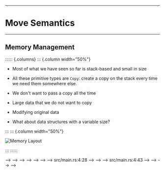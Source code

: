 <!-- markdownlint-disable-file MD034 MD033 MD001 MD024 MD026-->

---

# Move Semantics

---

## Memory Management

<!-- prettier-ignore-start -->
:::::: {.columns}
::: {.column width="50%"}

- Most of what we have seen so far is stack-based and small in size

- All these primitive types are `Copy`: create a copy on the stack every time we need them somewhere else.
- We don't want to pass a copy all the time
- Large data that we do not want to copy
- Modifying original data
- What about data structures with a variable size?

:::
::: {.column width="50%"}

![Memory Layout](${meta:include-base-dir}/assets/images/A1-memory-expanded.svg)

:::
::::::

<!-- prettier-ignore-end -->

<!-- --- -->
<!---->
<!-- ## layout: default -->
<!---->
<!-- # Memory -->
<!---->
<!-- - A computer program consists of a set of instructions -->
<!-- - Those instructions manipulate some memory -->
<!-- - How does a program know what memory can be used? -->
<!---->
<!-- <!-- -->
<!-- * A program is not just the code that is running, it is also the current state -->
<!-- of that program (the memory). -->
<!-- * But central here is the question: when does a program know when it can use -->
<!-- a specific part of that memory, when is it available? -->
<!-- --> -->
<!---->
<!-- --- -->
<!---->
<!-- # Fundamentals -->
<!---->
<!-- There are two mechanisms at play here, generally known as the stack and the heap -->
<!---->
<!-- <div class="grid grid-cols-2"> -->
<!--     <div class="flex flex-col rounded-md p-1 bg-teal-100 text-center w-md h-250px"> -->
<!--         <div class="bg-red-100 rounded-t-md flex flex-col"> -->
<!--             <div class="bg-red-200 rounded-t-md p-1 border-red-500 border">Frame 1</div> -->
<!--             <div class="bg-red-200 p-1 border-red-500 border border-t-0">Frame 2</div> -->
<!--         </div> -->
<!--         <div class="bg-blue-100 flex-1 align-middle flex flex-col"> -->
<!--             <div class="text-gray-500 p-1">Free memory</div> -->
<!--         </div> -->
<!--         <div class="bg-yellow-100 rounded-b-md h-130px flex flex-col"> -->
<!--             <div class="text-gray-500 p-2">Heap</div> -->
<!--             <div class="bg-yellow-300 mb-3 h-7">Allocated</div> -->
<!--             <div class="bg-yellow-300 mb-1 h-9"></div> -->
<!--             <div class="bg-yellow-300 h-4"></div> -->
<!--         </div> -->
<!--     </div> -->
<!--     <div> -->
<!--         <div class="relative top-12 left-6">🠔 Stack pointer</div> -->
<!--     </div> -->
<!-- </div> -->
<!---->
<!-- <!-- -->
<!-- * In this simplified view we see the stack mechanism and the heap mechanism -->
<!-- * The stack is a growing stack of used memory, where the only way to remove -->
<!-- memory from being used is by removing it from the top of the stack and the -->
<!-- only way to add is to put it on top of the stack. -->
<!-- * Somehow, as with a lot of CS stuff, we like to turn things around and think -->
<!-- of stacks growing down instead of up in the real world. That is because they are -->
<!-- at the end of the virtual memory address range. So if the stack grows, the stack -->
<!-- pointer (to the current stack frame) is decreased. -->
<!-- --> -->
<!---->
<!-- --- -->
<!---->
<!-- # Fundamentals -->
<!---->
<!-- There are two mechanisms at play here, generally known as the stack and the heap -->
<!---->
<!-- <div class="grid grid-cols-2"> -->
<!--     <div class="flex flex-col rounded-md p-1 bg-teal-100 text-center w-md h-350px"> -->
<!--         <div class="bg-red-100 rounded-t-md flex flex-col"> -->
<!--             <div class="bg-red-200 rounded-t-md p-1 border-red-500 border">Frame 1</div> -->
<!--             <div class="bg-red-200 p-1 border-red-500 border border-t-0">Frame 2</div> -->
<!--             <div class="bg-red-200 p-1 border-red-500 border border-t-0">Frame 3</div> -->
<!--         </div> -->
<!--         <div class="bg-blue-100 flex-1 align-middle flex flex-col"> -->
<!--             <div class="text-gray-500 p-1">Free memory</div> -->
<!--         </div> -->
<!--         <div class="bg-yellow-100 rounded-b-md h-130px flex flex-col"> -->
<!--             <div class="text-gray-500 p-2">Heap</div> -->
<!--             <div class="bg-yellow-300 mb-3 h-7">Allocated</div> -->
<!--             <div class="bg-yellow-300 mb-1 h-9"></div> -->
<!--             <div class="bg-yellow-300 h-4"></div> -->
<!--         </div> -->
<!--     </div> -->
<!--     <div> -->
<!--         <div class="relative top-19 left-6">🠔 Stack pointer</div> -->
<!--         <div class="relative pl-7 top-20"> -->
<!--             A stack frame is allocated for every function call. It contains exactly -->
<!--             enough space for all local variables, arguments and stores where the -->
<!--             previous stack frame starts. -->
<!--         </div> -->
<!--     </div> -->
<!-- </div> -->
<!---->
<!-- <!-- -->
<!-- * We create a new part of the stack, called stack frame, every time we enter a function, meanwhile -->
<!-- we have a small special bit of memory, register, where the current top of the stack is -->
<!-- recorded. -->
<!-- --> -->
<!---->
<!-- --- -->
<!---->
<!-- # Fundamentals -->
<!---->
<!-- There are two mechanisms at play here, generally known as the stack and the heap -->
<!---->
<!-- <div class="grid grid-cols-2"> -->
<!--     <div class="flex flex-col rounded-md p-1 bg-teal-100 text-center w-md h-250px"> -->
<!--         <div class="bg-red-100 rounded-t-md flex flex-col"> -->
<!--             <div class="bg-red-200 rounded-t-md p-1 border-red-500 border">Frame 1</div> -->
<!--             <div class="bg-red-200 p-1 border-red-500 border border-t-0">Frame 2</div> -->
<!--         </div> -->
<!--         <div class="bg-blue-100 flex-1 align-middle flex flex-col"> -->
<!--             <div class="text-gray-500 p-1">Free memory</div> -->
<!--         </div> -->
<!--         <div class="bg-yellow-100 rounded-b-md h-130px flex flex-col"> -->
<!--             <div class="text-gray-500 p-2">Heap</div> -->
<!--             <div class="bg-yellow-300 mb-3 h-7">Allocated</div> -->
<!--             <div class="bg-yellow-300 mb-1 h-9"></div> -->
<!--             <div class="bg-yellow-300 h-4"></div> -->
<!--         </div> -->
<!--     </div> -->
<!--     <div> -->
<!--         <div class="relative top-12 left-6">🠔 Stack pointer</div> -->
<!--         <div class="relative pl-7 top-13"> -->
<!--             Once a function call ends we just move back up, and everything below is -->
<!--             available as free memory once more. -->
<!--         </div> -->
<!--     </div> -->
<!-- </div> -->
<!---->
<!-- <!-- -->
<!-- * And as we leave a function, we just put the stack pointer back down and we -->
<!-- just act as if everything above it doesn't exist. -->
<!-- * Also take a look at the heap memory instead, look at how there are many -->
<!-- differently sized blocks of memory scattered across the heap. -->
<!-- --> -->
<!---->
<!-- --- -->
<!---->
<!-- # Stack limitations -->
<!---->
<!-- The stack has limitations though, because it only grows as a result of a -->
<!-- function call. -->
<!---->
<!-- - Size of items on stack frame must be known at compile time -->
<!-- - If I don't know the size of a variable up front: What size should my stack -->
<!--   frame be? -->
<!-- - How can I handle arbitrary user input efficiently? -->
<!---->
<!-- <style> -->
<!--     .footnotes-sep { -->
<!--         margin-top: 45px; -->
<!--     } -->
<!---->
<!--     .footnotes { -->
<!--         @apply text-xs opacity-65; -->
<!--     } -->
<!---->
<!--     .footnote-backref { -->
<!--         display: none; -->
<!--     } -->
<!-- </style> -->
<!---->
<!-- <!-- -->
<!-- * You can definitely do a lot with just a stack, but really there are some -->
<!-- scenarios that aren't possible, or can only be done very inefficient when -->
<!-- we can only ever push and pop from the top of the stack. -->
<!-- * Because stack frames (at least for low level compiled languages such as Rust, -->
<!-- C and C++) need to be known at compile time, we also have somewhat limited -->
<!-- capabilities for dynamic variable sizes and dynamic user input -->
<!-- * Note that stack based operations are very much a solved problem, and you can -->
<!-- very safely use stack based variables in C and C++, because you don't have to -->
<!-- worry about cleaning them up, there are no pointers. -->
<!-- --> -->
<!---->
<!-- --- -->
<!---->
<!-- # The Heap -->
<!---->
<!-- If the lifetime of some data needs to outlive a certain scope, it can not be -->
<!-- placed on the stack. We need another construct: the heap. -->
<!---->
<!-- It's all in the name, the heap is just one big pile of memory for you to store -->
<!-- stuff in. But what part of the heap is in use? What part is available? -->
<!---->
<!-- - Data comes in all shapes and sizes -->
<!-- - When a new piece of data comes in we need to find a place in the heap that -->
<!--   still has a large enough chunk of data available -->
<!-- - When is a piece of heap memory no longer needed? -->
<!-- - Where does it start? Where does it end? -->
<!-- - When can we start using it? -->
<!---->
<!-- <!-- -->
<!-- * Meanwhile on the other side of our memory the heap is an unstructured pile -->
<!-- of data just waiting to be used. But how do we know what to use, when to use, -->
<!-- when to stop using? We can't keep on adding more and more memory or we would -->
<!-- run into a runaway memory leak quickly. -->
<!-- * Let's take a look how Rust solves working with the heap for us. -->
<!-- --> -->
<!---->
<!-- --- -->
<!---->
<!-- # Variable scoping (recap) -->
<!---->
<!-- ```rust -->
<!-- fn main() { // nothing in scope here -->
<!--     let i = 10; // i is now in scope -->
<!--     if i > 5 { -->
<!--         let j = i; // j is now also in scope -->
<!--         println!("i = {}, j = {}", i, j); -->
<!--     } // j is no longer in scope, i still remains -->
<!--     println!("i = {}", i); -->
<!-- } // i is no longer in scope -->
<!-- ``` -->
<!---->
<!-- <v-click> -->
<!---->
<!-- - `i` and `j` are examples containing a `Copy` type -->
<!-- - What if copying is too expensive? -->
<!---->
<!-- </v-click> -->
<!---->
<!-- <!-- -->
<!-- * When looking at how Rust solves working with the heap, we have to know a little -->
<!-- bit about variable scoping. -->
<!-- * In Rust, every variable has a scope, that is, a section of the code that that -->
<!-- variable is valid for. Note that this isn't that much different to other -->
<!-- programming languages. -->
<!-- * In our example we have `i` and `j`. Note how we can just create a copy by -->
<!-- assigning `i` to `j`. -->
<!-- * Here the type of i and j is actually known as a `Copy` type -->
<!-- * But sometimes there is data that would be way too much to Copy around every -->
<!-- time, it would make our program slow. -->
<!-- --> -->
<!---->
<!-- --- -->
<!---->
<!-- ## layout: four-square -->
<!---->
<!-- # Ownership -->
<!---->
<!-- ::topleft:: -->
<!---->
<!-- ```rust -->
<!-- let x = 5; -->
<!-- let y = x; -->
<!-- println!("{}", x); -->
<!-- ``` -->
<!---->
<!-- ::topright:: -->
<!---->
<!-- <div class="no-line-numbers"> -->
<!---->
<!-- <v-click> -->
<!---->
<!-- ```text -->
<!-- Compiling playground v0.0.1 (/playground) -->
<!-- Finished dev [unoptimized + debuginfo] target(s) in 4.00s -->
<!-- Running `target/debug/playground` -->
<!-- 5 -->
<!-- ``` -->
<!---->
<!-- </v-click> -->
<!---->
<!-- </div> -->
<!---->
<!-- ::bottomleft:: -->
<!---->
<!-- <v-click> -->
<!---->
<!-- ```rust -->
<!-- // Create an owned, heap allocated string -->
<!-- let s1 = String::from("hello"); -->
<!-- let s2 = s1; -->
<!-- println!("{}, world!", s1); -->
<!-- ``` -->
<!---->
<!-- </v-click> -->
<!---->
<!-- <v-click at="4"> -->
<!---->
<!-- Strings store their data on the heap because they can grow -->
<!---->
<!-- </v-click> -->
<!---->
<!-- ::bottomright:: -->
<!---->
<!-- <v-click at="3"> -->
<!---->
<!-- <div class="no-line-numbers"> -->
<!---->
<!-- ```text -->
<!-- Compiling playground v0.0.1 (/playground) -->
<!-- error[E0382]: borrow of moved value: `s1` -->
<!-- --> src/main.rs:4:28 -->
<!--   | -->
<!-- 2 |     let s1 = String::from("hello"); -->
<!--   |         -- move occurs because `s1` has type `String`, which does not implement the `Copy` trait -->
<!-- 3 |     let s2 = s1; -->
<!--   |              -- value moved here -->
<!-- 4 |     println!("{}, world!", s1); -->
<!--   |                            ^^ value borrowed here after move -->
<!-- ``` -->
<!---->
<!-- </div> -->
<!---->
<!-- </v-click> -->
<!---->
<!-- <!-- -->
<!-- * Let's take the previous example and get rid of some scopes, instead we are -->
<!-- just going to assign x to y, and then print both x and y. What do we think -->
<!-- is going to happen? -->
<!-- * Now the same example again, but now with a String, "hello", we are just going -->
<!-- to assign it to another variable and then print both s1 and s2. What do we -->
<!-- think is going to happen now? -->
<!-- * See how this time the compiler doesn't even let us run the program. Hold on, -->
<!-- what's going on here? -->
<!-- * Actually, in Rust strings can grow, that means that we can no longer store -->
<!-- them on the stack, and we can no longer just copy them around by re-assigning -->
<!-- them somewhere else. -->
<!-- --> -->
<!---->
<!-- --- -->
<!---->
<!-- <LightOrDark> -->
<!--   <template #dark> -->
<!--     <img src="/images/A1-i-own-this-dark.png" class="pl-30 h-90 float-right" /> -->
<!--   </template> -->
<!--   <template #light> -->
<!--     <img src="/images/A1-i-own-this-light.png" class="pl-30 h-90 float-right" /> -->
<!--   </template> -->
<!-- </LightOrDark> -->
<!---->
<!-- # Ownership -->
<!---->
<!-- - There is always ever only one owner of a stack value -->
<!-- - Once the owner goes out of scope (and is removed from the stack), any -->
<!--   associated values on the heap will be cleaned up as well -->
<!-- - Rust transfers ownership for non-copy types: _move semantics_ -->
<!---->
<!-- <!-- -->
<!-- * What we've just seen is the Rust ownership system in action. -->
<!-- * In Rust, every part of memory in use always has an owner variable. That -->
<!-- variable must always be the only owner, there can't be multiple owners. -->
<!-- * Once a scope that contains a variable ends we don't just pop the top from the -->
<!-- stack, but we also clean up any associated values on the heap. -->
<!-- * We can safely do this because we just said that this variable was the only -->
<!-- owner of that part of memory. -->
<!-- * Assigning a variable to another one actually moves ownership to the other -->
<!-- variable and removes it from the first variable, instead of aliasing it -->
<!-- (which is what C and C++ do) -->
<!-- --> -->
<!---->
<!-- --- -->
<!---->
<!-- ```rust -->
<!-- fn main() { -->
<!--     let s1 = String::from("hello"); -->
<!--     let len = calculate_length(s1); -->
<!--     println!("The length of '{}' is {}.", s1, len); -->
<!-- } -->
<!---->
<!-- fn calculate_length(s: String) -> usize { -->
<!--     s.len() -->
<!-- } -->
<!-- ``` -->
<!---->
<!-- <v-click> -->
<!---->
<!-- <div class="no-line-numbers"> -->
<!---->
<!-- ```text -->
<!-- Compiling playground v0.0.1 (/playground) -->
<!-- error[E0382]: borrow of moved value: `s1` -->
<!-- --> src/main.rs:4:43 -->
<!--   | -->
<!-- 2 | let s1 = String::from("hello"); -->
<!--   |     -- move occurs because `s1` has type `String`, which does not implement the `Copy` trait -->
<!-- 3 | let len = calculate_length(s1); -->
<!--   |                            -- value moved here -->
<!-- 4 | println!("The length of '{}' is {}.", s1, len); -->
<!--   |                                       ^^ value borrowed here after move -->
<!-- ``` -->
<!---->
<!-- </div> -->
<!---->
<!-- </v-click> -->
<!---->
<!-- <!-- -->
<!-- * Moving also works when calling a function, the function takes ownership of -->
<!-- the variable that is passed to it -->
<!-- * That means that when the function ends it -->
<!-- will go out of scope and should be cleaned up -->
<!-- * What do you think that will happen in this case when we try and print the -->
<!-- string and the length of the string after the function call. -->
<!-- --> -->
<!---->
<!-- --- -->
<!---->
<!-- # Moving out of a function -->
<!---->
<!-- We can return a value to move it out of the function -->
<!---->
<!-- ```rust -->
<!-- fn main() { -->
<!--     let s1 = String::from("hello"); -->
<!--     let (len, s1) = calculate_length(s1); -->
<!--     println!("The length of '{}' is {}.", s1, len); -->
<!-- } -->
<!---->
<!-- fn calculate_length(s: String) -> (usize, String) { -->
<!--     (s.len(), s) -->
<!-- } -->
<!-- ``` -->
<!---->
<!-- <v-click> -->
<!---->
<!-- <div class="no-line-numbers"> -->
<!---->
<!-- ```text -->
<!-- Compiling playground v0.0.1 (/playground) -->
<!-- Finished dev [unoptimized + debuginfo] target(s) in 5.42s -->
<!-- Running `target/debug/playground` -->
<!-- The length of 'hello' is 5. -->
<!-- ``` -->
<!---->
<!-- </div> -->
<!---->
<!-- </v-click> -->
<!---->
<!-- <!-- -->
<!-- * But what if we move a value into a function and we still want to use it -->
<!-- afterwards, we could choose to move it back at the end of the function, but -->
<!-- it really doesn't make for very nice code -->
<!-- * Note that Rust allows us to return multiple values from a function with -->
<!-- this syntax. -->
<!-- --> -->
<!---->
<!-- --- -->
<!---->
<!-- # Clone -->
<!---->
<!-- <img src="/images/A1-clone.jpg" class="float-right w-40" /> -->
<!---->
<!-- - Many types in Rust are `Clone`-able -->
<!-- - Use can use clone to create an explicit clone (in contrast to `Copy` which -->
<!--   creates an implicit copy). -->
<!-- - Creating a clone can be expensive and could take a long time, so be careful -->
<!-- - Not very efficient if a clone is short-lived like in this example -->
<!---->
<!-- ```rust -->
<!-- fn main() { -->
<!--     let x = String::from("hellothisisaverylongstring..."); -->
<!--     let len = get_length(x.clone()); -->
<!--     println!("{}: {}", x, len); -->
<!-- } -->
<!---->
<!-- fn get_length(arg: String) -> usize { -->
<!--     arg.len() -->
<!-- } -->
<!-- ``` -->
<!---->
<!-- <!-- -->
<!-- * There is something else in Rust -->
<!-- * Many types implement a way to create an explicit copy, such types are -->
<!-- clone-able. But note how we have to very explicitly say that we want a -->
<!-- clone. -->
<!-- * Such a clone is a full deep copy clone and can of course take a long -->
<!-- time, which is why Rust wants you to be explicit. -->
<!-- * Also in this example this is a really inefficient usage of our clone, -->
<!-- because it gets destroyed almost immediately after creation -->
<!-- --> -->
